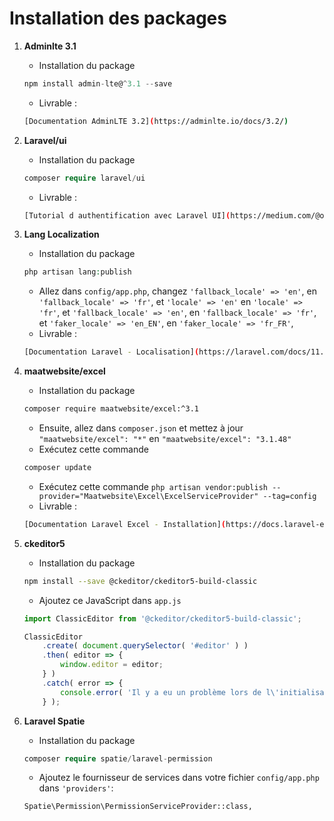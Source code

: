 # Installation des packages

1. **Adminlte 3.1**
   - Installation du package 
   ```js
   npm install admin-lte@^3.1 --save
   ```
   - Livrable :
   ```bash
   [Documentation AdminLTE 3.2](https://adminlte.io/docs/3.2/)
   ```

2. **Laravel/ui**
   - Installation du package 
   ```php
   composer require laravel/ui
   ```
   - Livrable :
   ```bash
   [Tutorial d authentification avec Laravel UI](https://medium.com/@online-web-tutor/laravel-10-authentication-with-laravel-ui-tutorial-ce163cce0af7)
   ```

3. **Lang Localization**
   - Installation du package 
   ```php
   php artisan lang:publish
   ```
   - Allez dans `config/app.php`, changez `'fallback_locale' => 'en'`, en `'fallback_locale' => 'fr'`,
     et `'locale' => 'en'` en `'locale' => 'fr'`,
     et `'fallback_locale' => 'en'`, en `'fallback_locale' => 'fr'`,
     et `'faker_locale' => 'en_EN'`, en `'faker_locale' => 'fr_FR'`,
   - Livrable :
   ```bash
   [Documentation Laravel - Localisation](https://laravel.com/docs/11.x/localization#main-content)
   ```

4. **maatwebsite/excel**
   - Installation du package 
   ```bash
   composer require maatwebsite/excel:^3.1
   ```
   - Ensuite, allez dans `composer.json` et mettez à jour `"maatwebsite/excel": "*"` en `"maatwebsite/excel": "3.1.48"`
   - Exécutez cette commande
   ```bash
   composer update
   ```
   - Exécutez cette commande `php artisan vendor:publish --provider="Maatwebsite\Excel\ExcelServiceProvider" --tag=config`
   - Livrable :
   ```bash
   [Documentation Laravel Excel - Installation](https://docs.laravel-excel.com/3.1/getting-started/installation.html)
   ```

5. **ckeditor5**
   - Installation du package 
   ```bash
   npm install --save @ckeditor/ckeditor5-build-classic
   ```
   - Ajoutez ce JavaScript dans `app.js`
   ```js
   import ClassicEditor from '@ckeditor/ckeditor5-build-classic';

   ClassicEditor
       .create( document.querySelector( '#editor' ) )
       .then( editor => {
           window.editor = editor;
       } )
       .catch( error => {
           console.error( 'Il y a eu un problème lors de l\'initialisation de l\'éditeur.', error );
       } );
   ```

6. **Laravel Spatie**
   - Installation du package 
   ```php
   composer require spatie/laravel-permission
   ```
   - Ajoutez le fournisseur de services dans votre fichier `config/app.php` dans `'providers'`:
   ```bash
   Spatie\Permission\PermissionServiceProvider::class,
   ```
